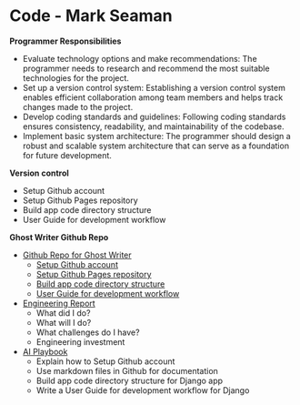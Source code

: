 # Code - Mark Seaman

**Programmer Responsibilities**

* Evaluate technology options and make recommendations: The programmer needs to research and recommend the most suitable technologies for the project.
* Set up a version control system: Establishing a version control system enables efficient collaboration among team members and helps track changes made to the project.
* Develop coding standards and guidelines: Following coding standards ensures consistency, readability, and maintainability of the codebase.
* Implement basic system architecture: The programmer should design a robust and scalable system architecture that can serve as a foundation for future development.

**Version control**

- Setup Github account
- Setup Github Pages repository
- Build app code directory structure
- User Guide for development workflow


**Ghost Writer Github Repo**

* [Github Repo for Ghost Writer](Index.md)
    * [Setup Github account](GithubRepo.md)
    * [Setup Github Pages repository](Documents.md)
    * [Build app code directory structure](AppCode.md)
    * [User Guide for development workflow](Workflow.md)
* [Engineering Report](Report.md)
    * What did I do?
    * What will I do?
    * What challenges do I have?
    * Engineering investment
* [AI Playbook](AI.md)
    - Explain how to Setup Github account
    - Use markdown files in Github for documentation
    - Build app code directory structure for Django app
    - Write a User Guide for development workflow for Django
